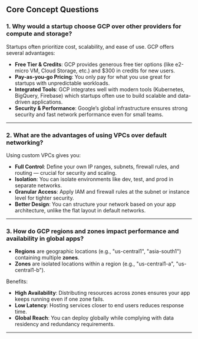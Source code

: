 ## Core Concept Questions

### 1. Why would a startup choose GCP over other providers for compute and storage?

Startups often prioritize cost, scalability, and ease of use. GCP offers several advantages:
- **Free Tier & Credits**: GCP provides generous free tier options (like e2-micro VM, Cloud Storage, etc.) and $300 in credits for new users.
- **Pay-as-you-go Pricing**: You only pay for what you use great for startups with unpredictable workloads.
- **Integrated Tools**: GCP integrates well with modern tools (Kubernetes, BigQuery, Firebase) which startups often use to build scalable and data-driven applications.
- **Security & Performance**: Google’s global infrastructure ensures strong security and fast network performance even for small teams.

---

### 2. What are the advantages of using VPCs over default networking?

Using custom VPCs gives you:
- **Full Control**: Define your own IP ranges, subnets, firewall rules, and routing — crucial for security and scaling.
- **Isolation**: You can isolate environments like dev, test, and prod in separate networks.
- **Granular Access**: Apply IAM and firewall rules at the subnet or instance level for tighter security.
- **Better Design**: You can structure your network based on your app architecture, unlike the flat layout in default networks.

---

### 3. How do GCP regions and zones impact performance and availability in global apps?

- **Regions** are geographic locations (e.g., "us-central1", "asia-south1") containing multiple **zones**.
- **Zones** are isolated locations within a region (e.g., "us-central1-a", "us-central1-b").

Benefits:
- **High Availability**: Distributing resources across zones ensures your app keeps running even if one zone fails.
- **Low Latency**: Hosting services closer to end users reduces response time.
- **Global Reach**: You can deploy globally while complying with data residency and redundancy requirements.

---

